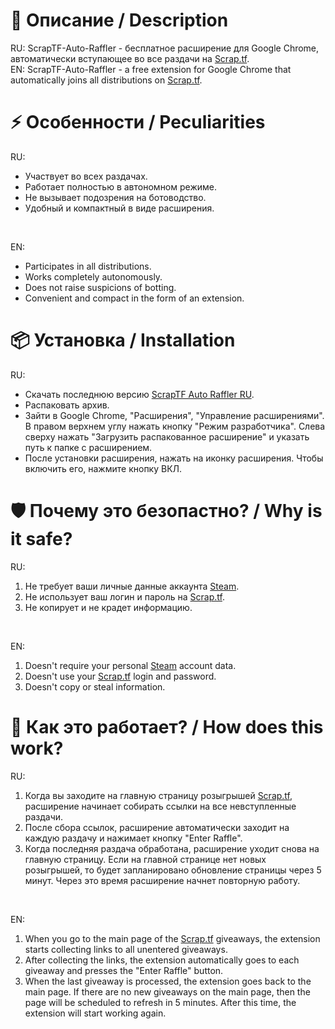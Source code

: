 # 📝 Описание / Description
RU: ScrapTF-Auto-Raffler - бесплатное расширение для Google Chrome, автоматически вступающее во все раздачи на [Scrap.tf](https://scrap.tf).</br>
EN: ScrapTF-Auto-Raffler - a free extension for Google Chrome that automatically joins all distributions on [Scrap.tf](https://scrap.tf).

# ⚡ Особенности / Peculiarities
RU:
- Участвует во всех раздачах.
- Работает полностью в автономном режиме.
- Не вызывает подозрения на ботоводство.
- Удобный и компактный в виде расширения.
</br>

EN:
- Participates in all distributions.
- Works completely autonomously.
- Does not raise suspicions of botting.
- Convenient and compact in the form of an extension.

# 📦 Установка / Installation
RU:
- Скачать последнюю версию [ScrapTF Auto Raffler RU](https://github.com/user-attachments/files/20852790/scraptf-auto-raffler-v2.6.6.RU.zip).
- Распаковать архив.
- Зайти в Google Chrome, "Расширения", "Управление расширениями". В правом верхнем углу нажать кнопку "Режим разработчика". Слева сверху нажать "Загрузить распакованное расширение" и указать путь к папке с расширением.
- После установки расширения, нажать на иконку расширения. Чтобы включить его, нажмите кнопку ВКЛ.

# 🛡️ Почему это безопастно? / Why is it safe?
RU:
1. Не требует ваши личные данные аккаунта [Steam](https://store.steampowered.com/).
2. Не использует ваш логин и пароль на [Scrap.tf](https://scrap.tf).
3. Не копирует и не крадет информацию.
</br>

EN:
1. Doesn't require your personal [Steam](https://store.steampowered.com/) account data.
2. Doesn't use your [Scrap.tf](https://scrap.tf) login and password.
3. Doesn't copy or steal information.

# 🔨 Как это работает? / How does this work?
RU:
1. Когда вы заходите на главную страницу розыгрышей [Scrap.tf](https://scrap.tf/raffles), расширение начинает собирать ссылки на все невступленные раздачи.
2. После сбора ссылок, расширение автоматически заходит на каждую раздачу и нажимает кнопку "Enter Raffle".
3. Когда последняя раздача обработана, расширение уходит снова на главную страницу. Если на главной странице нет новых розыгрышей, то будет запланировано обновление страницы через 5 минут. Через это время расширение начнет повторную работу.
</br>

EN:
1. When you go to the main page of the [Scrap.tf](https://scrap.tf/raffles) giveaways, the extension starts collecting links to all unentered giveaways.
2. After collecting the links, the extension automatically goes to each giveaway and presses the "Enter Raffle" button.
3. When the last giveaway is processed, the extension goes back to the main page. If there are no new giveaways on the main page, then the page will be scheduled to refresh in 5 minutes. After this time, the extension will start working again.
